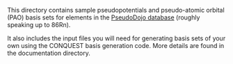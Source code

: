 This directory contains sample pseudopotentials and pseudo-atomic
orbital (PAO) basis sets for elements in the [PseudoDojo
database](http://www.pseudo-dojo.org) (roughly speaking up to 86Rn).

It also includes the input files you will need for generating basis
sets of your own using the CONQUEST basis generation code.  More
details are found in the documentation directory.
